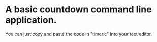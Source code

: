 # A basic countdown command line application.
You can just copy and paste the code in "timer.c" into your text editor.

